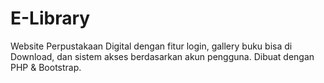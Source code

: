 # E-Library
Website Perpustakaan Digital dengan  fitur login, gallery buku bisa di Download, dan sistem akses berdasarkan akun pengguna. Dibuat dengan PHP &amp; Bootstrap.
